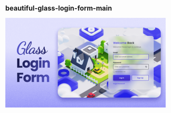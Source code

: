 ## beautiful-glass-login-form-main

![beautiful-glass-login-form-main](/login-forms/beautiful-glass-login-form-main/preview.png)
